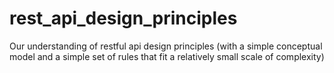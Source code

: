 # rest_api_design_principles
Our understanding of restful api design principles (with a simple conceptual model and a simple set of rules that fit a relatively small scale of complexity)

